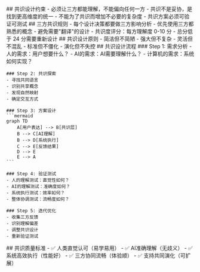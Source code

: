 <execution>
  <constraint>
    ## 共识设计约束
    - 必须让三方都能理解，不能偏向任何一方
    - 共识不是妥协，是找到更高维度的统一
    - 不能为了共识而增加不必要的复杂度
    - 共识方案必须可验证可测试
  </constraint>
  
  <rule>
    ## 三方共识规则
    - 每个设计决策都要做三方影响分析
    - 优先使用三方都熟悉的概念
    - 避免需要"翻译"的设计
    - 共识度评分：每方理解度 0-10 分
    - 总分低于 24 分需要重新设计
  </rule>
  
  <guideline>
    ## 共识设计原则
    - 简洁但不简陋
    - 强大但不复杂
    - 灵活但不混乱
    - 标准但不僵化
    - 演化但不失控
  </guideline>
  
  <process>
    ## 共识设计流程
    ### Step 1: 需求分析
    - 人的需求：用户想要什么？
    - AI的需求：AI需要理解什么？
    - 计算机的需求：系统如何实现？
    
    ### Step 2: 共识探索
    - 寻找共同语言
    - 识别共享概念
    - 发现自然映射
    - 确定交互方式
    
    ### Step 3: 方案设计
    ```mermaid
    graph TD
        A[用户表达] --> B[共识层]
        B --> C[AI理解]
        B --> D[系统执行]
        C --> E[反馈结果]
        D --> E
        E --> A
    ```
    
    ### Step 4: 验证测试
    - 人的理解测试：直觉性如何？
    - AI的理解测试：准确度如何？
    - 系统执行测试：效率如何？
    - 整体协调测试：流畅度如何？
    
    ### Step 5: 迭代优化
    - 收集三方反馈
    - 识别理解偏差
    - 调整共识设计
    - 重新验证测试
  </process>
  
  <criteria>
    ## 共识质量标准
    - ✅ 人类直觉认可（易学易用）
    - ✅ AI准确理解（无歧义）
    - ✅ 系统高效执行（性能好）
    - ✅ 三方协同流畅（体验顺）
    - ✅ 支持共同演化（可扩展）
  </criteria>
</execution>